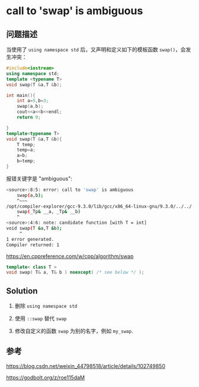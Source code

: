 # call to 'swap' is ambiguous

## 问题描述
当使用了 `using namespace std` 后，又声明和定义如下的模板函数 `swap()`，会发生冲突：
```cpp
#include<iostream>
using namespace std;
template <typename T>
void swap(T &a,T &b);

int main(){
    int a=5,b=3;
    swap(a,b);
    cout<<a<<b<<endl;
    return 0;

}
template<typename T>
void swap(T &a,T &b){
    T temp;
    temp=a;
    a=b;
    b=temp;
}
```

报错关键字是 "ambiguous":
```bash
<source>:8:5: error: call to 'swap' is ambiguous
    swap(a,b);
    ^~~~
/opt/compiler-explorer/gcc-9.3.0/lib/gcc/x86_64-linux-gnu/9.3.0/../../../../include/c++/9.3.0/bits/move.h:182:5: note: candidate function [with _Tp = int]
    swap(_Tp& __a, _Tp& __b)
    ^
<source>:4:6: note: candidate function [with T = int]
void swap(T &a,T &b);
     ^
1 error generated.
Compiler returned: 1
```

https://en.cppreference.com/w/cpp/algorithm/swap
```cpp
template< class T >
void swap( T& a, T& b ) noexcept( /* see below */ );
```

## Solution

1. 删除 `using namespace std`

2. 使用 `::swap` 替代 `swap`

3. 修改自定义的函数 `swap` 为别的名字，例如 `my_swap`.

## 参考

https://blog.csdn.net/weixin_44798518/article/details/102749850

https://godbolt.org/z/roe115daM
